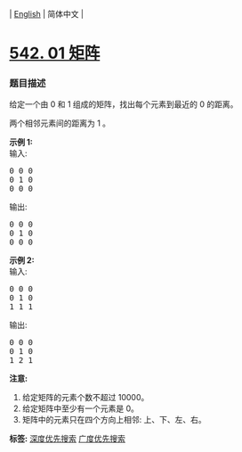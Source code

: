 | [English](README_EN.md) | 简体中文 |

# [542. 01 矩阵](https://leetcode-cn.com/problems/01-matrix)
 ### 题目描述
<p>给定一个由 0 和 1 组成的矩阵，找出每个元素到最近的 0 的距离。</p>

<p>两个相邻元素间的距离为 1 。</p>

<p><strong>示例 1: </strong><br />
输入:</p>

<pre>
0 0 0
0 1 0
0 0 0
</pre>

<p>输出:</p>

<pre>
0 0 0
0 1 0
0 0 0
</pre>

<p><strong>示例 2: </strong><br />
输入:</p>

<pre>
0 0 0
0 1 0
1 1 1
</pre>

<p>输出:</p>

<pre>
0 0 0
0 1 0
1 2 1
</pre>

<p><strong>注意:</strong></p>

<ol>
	<li>给定矩阵的元素个数不超过 10000。</li>
	<li>给定矩阵中至少有一个元素是 0。</li>
	<li>矩阵中的元素只在四个方向上相邻: 上、下、左、右。</li>
</ol>

**标签:**  [深度优先搜索](https://leetcode-cn.com/tag/depth-first-search) [广度优先搜索](https://leetcode-cn.com/tag/breadth-first-search) 